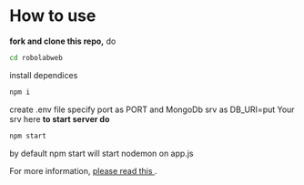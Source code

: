# How to use 
**fork  and clone this repo,**
do
```bash
cd robolabweb
```

install dependices
```bash
npm i 
```

create .env file
specify port as PORT and MongoDb srv as 
DB_URI=put Your srv here 
 **to start server do**
 ```bash 
 npm start
 ```

by default npm start will start nodemon on app.js


For more information,  [please read this ](plane.md).